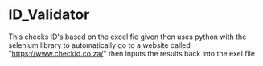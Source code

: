 # ID_Validator
This checks ID's based on the excel fie given then uses python with the selenium library to automatically go to a website called "https://www.checkid.co.za/" then inputs the results back into the exel file
